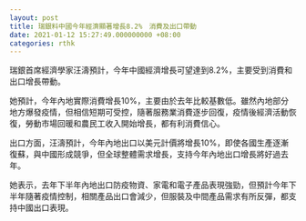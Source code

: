 ```yaml
---
layout: post
title: 瑞銀料中國今年經濟顯著增長8.2%　消費及出口帶動
date: 2021-01-12 15:27:49.000000000 +08:00
categories: rthk
---
```


瑞銀首席經濟學家汪濤預計，今年中國經濟增長可望達到8.2%，主要受到消費和出口增長帶動。

她預計，今年內地實際消費增長10%，主要由於去年比較基數低。雖然內地部分地方爆發疫情，但相信短期可受控，隨著服務業消費逐步回復，疫情後經濟活動恢復，勞動市場回暖和農民工收入開始增長，都有利消費信心。

出口方面，汪濤預計，今年內地出口以美元計價將增長10%，即使各國生產逐漸復蘇，與中國形成競爭，但全球整體需求增長，支持今年內地出口增長將好過去年。

她表示，去年下半年內地出口防疫物資、家電和電子產品表現強勁，但預計今年下半年隨著疫情控制，相關產品出口會減少，但服裝及中間產品需求有所反彈，都支持中國出口表現。
